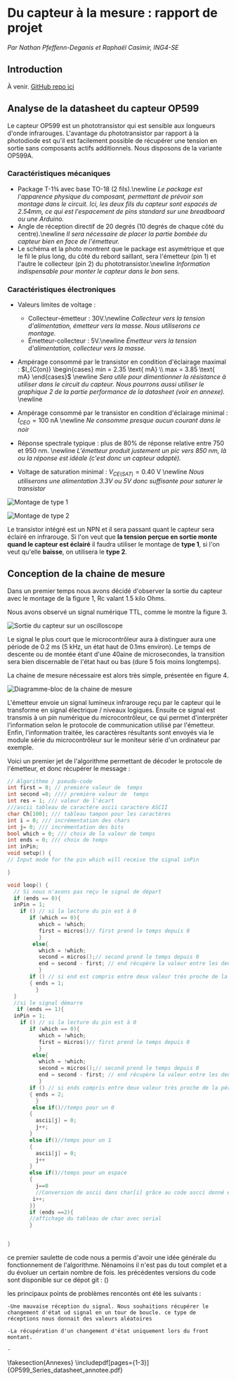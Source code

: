 # Du capteur à la mesure : rapport de projet
*Par Nathan Pfeffenn-Deganis et Raphaël Casimir, ING4-SE*

## Introduction
À venir.
[GitHub repo ici](https://github.com/raphaelcasimir/sensor-to-measure)

## Analyse de la datasheet du capteur OP599
Le capteur OP599 est un phototransistor qui est sensible aux longueurs d'onde infrarouges. L'avantage du phototransistor par rapport à la photodiode est qu'il est facilement possible de récupérer une tension en sortie sans composants actifs additionnels. Nous disposons de la variante OP599A.

### Caractéristiques mécaniques

*	Package T-1¾ avec base TO-18 (2 fils).\newline
	*Le package est l'apparence physique du composant, permettant de prévoir son montage dans le circuit. Ici, les deux fils du capteur sont espacés de 2.54mm, ce qui est l'espacement de pins standard sur une breadboard ou une Arduino.*
* Angle de réception directif de 20 degrés (10 degrés de chaque côté du centre).\newline
	*Il sera nécessaire de placer la partie bombée du capteur bien en face de l'émetteur.*
*	Le schéma et la photo montrent que le package est asymétrique et que le fil le plus long, du côté du rebord saillant, sera l'émetteur (pin 1) et l'autre le collecteur (pin 2) du phototransistor.\newline
	*Information indispensable pour monter le capteur dans le bon sens.*

### Caractéristiques électroniques

* Valeurs limites de voltage :
	- Collecteur-émetteur : 30V.\newline
	*Collecteur vers la tension d'alimentation, émetteur vers la masse. Nous utiliserons ce montage.*
	- Émetteur-collecteur : 5V.\newline
	*Émetteur vers la tension d'alimentation, collecteur vers la masse.*

* Ampérage consommé par le transistor en condition d'éclairage maximal : $I_{C(on)}
	\begin{cases}
	   min = 2.35 \text{ mA} \\
	   max = 3.85 \text{ mA}
  	\end{cases}$ \newline
  	*Sera utile pour dimentionner la résistance à utiliser dans le circuit du capteur. Nous pourrons aussi utiliser le graphique 2 de la partie performance de la datasheet (voir en annexe).* \newline

* Ampérage consommé par le transistor en condition d'éclairage minimal : $I_{CEO} = 100 \text{ nA}$ \newline
  	*Ne consomme presque aucun courant dans le noir*

* Réponse spectrale typique : plus de 80% de réponse relative entre 750 et 950 nm. \newline
	*L'émetteur produit justement un pic vers 850 nm, là ou la réponse est idéale (c'est donc un capteur adapté).*

* Voltage de saturation minimal : $V_{CE(SAT)} = 0.40 \text{ V}$ \newline
	*Nous utiliserons une alimentation 3.3V ou 5V donc suffisante pour saturer le transistor*

![Montage de type 1](phototransistor-common-collector.png "Circuit collecteur commun")


![Montage de type 2](phototransistor-common-emitter.png "Circuit émetteur commun")


Le transistor intégré est un NPN et il sera passant quant le capteur sera éclairé en infrarouge.
Si l'on veut que **la tension perçue en sortie monte quand le capteur est éclairé** il faudra utiliser le montage de **type 1**, si l'on veut qu'elle **baisse**, on utilisera le **type 2**.

## Conception de la chaine de mesure

Dans un premier temps nous avons décidé d'observer la sortie du capteur avec le montage de la figure 1, Rc valant 1.5 kilo Ohms.

Nous avons observé un signal numérique TTL, comme le montre la figure 3.

![Sortie du capteur sur un oscilloscope](capture_osc_1.bmp "Capture de la sortie du capteur sur un oscilloscope")

Le signal le plus court que le microcontrôleur aura à distinguer aura une période de 0.2 ms (5 kHz, un état haut de 0.1ms environ). Le temps de descente ou de montée étant d'une 40aine de microsecondes, la transition sera bien discernable de l'état haut ou bas (dure 5 fois moins longtemps).

La chaine de mesure nécessaire est alors très simple, présentée en figure 4.

![Diagramme-bloc de la chaine de mesure](measure_chain.png "Diagramme-bloc de la chaine de mesure")

L'émetteur envoie un signal lumineux infrarouge reçu par le capteur qui le transforme en signal électrique / niveaux logiques. Ensuite ce signal est transmis à un pin numérique du microcontrôleur, ce qui permet d'interpréter l'information selon le protocole de communication utilisé par l'émetteur. Enfin, l'information traitée, les caractères résultants sont envoyés via le module série du microcontrôleur sur le moniteur série d'un ordinateur par exemple.

Voici un premier jet de l'algorithme permettant de décoder le protocole de l'émetteur, et donc récupérer le message :

```c
// Algorithme / pseudo-code
int first = 0; // première valeur de  temps
int second =0; //// première valeur de  temps
int res = 1; /// valeur de l'écart
///ascii tableau de caractère ascii caractère ASCII
char Ch[100]; /// tableau tampon pour les caractères
int i = 0; /// incrémentation des chars 
int j= 0; /// incrémentation des bits
bool which = 0; /// choix de la valeur de temps
int ends = 0; /// choix de temps
int inPin;
void setup() {
// Input mode for the pin which will receive the signal inPin

}

void loop() {
  // Si nous n'avons pas reçu le signal de départ
  if (ends == 0){
  inPin = 1;
    if () // si la lecture du pin est à 0
       if (which == 0){  
          which = !which;
          first = micros()// first prend le temps depuis 0  
          }
        else{
          which = !which;
          second = micros();// second prend le temps depuis 0  
          end = second - first; // end récupère la valeur entre les deux derniers falling edge
          }
       if () // si end est compris entre deux valeur très proche de la période attendue entre le signal de départ et le premier bit du premier
       { ends = 1;
         }
  }
  //si le signal démarre
   if (ends == 1){
  inPin = 1;
    if () // si la lecture du pin est à 0
       if (which == 0){  
          which = !which;
          first = micros()// first prend le temps depuis 0  
          }
        else{
          which = !which;
          second = micros();// second prend le temps depuis 0  
          end = second - first; // end récupère la valeur entre les deux derniers falling edge
          }
       if () // si ends compris entre deux valeur très proche de la période attendue entre le dernier bit et le bit de départ 
       { ends = 2;
         }
        else if()//temps pour un 0
       {
         ascii[j] = 0;
         j++;
       }
       else if()//temps pour un 1
       {
         ascii[j] = 0;
         j++
       }
       else if()//temps pour un espace
       {
         j==0
         //Conversion de ascii dans char[i] grâce au code ascci donné en exemple dans un fichier arduino;
        i++; 
       }}
       if (ends ==2){
       //affichage du tableau de char avec serial  
       }


}

```

ce premier saulette de code nous a permis d'avoir une idée générale du fonctionnement de l'algorithme. Nénamoins il n'est pas du tout complet et a du évoluer un certain nombre de fois. les précédentes versions du code sont disponible sur ce dépot git : ()

les principaux points de problèmes rencontés ont été les suivants :

	-Une mauvaise réception du signal. Nous souhaitions récupérer le changement d'état ud signal en un tour de boucle. ce type de réceptions nous donnait des valeurs aléatoires 
	
	-La récupération d'un changement d'état uniquement lors du front montant.  

	-

\fakesection{Annexes}
\includepdf[pages={1-3}]{OP599_Series_datasheet_annotee.pdf}